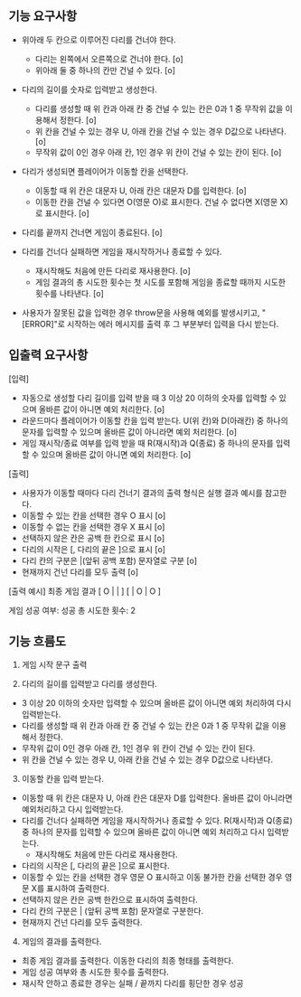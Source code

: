 ## 기능 요구사항

- 위아래 두 칸으로 이루어진 다리를 건너야 한다.

  - 다리는 왼쪽에서 오른쪽으로 건너야 한다. [o]
  - 위아래 둘 중 하나의 칸만 건널 수 있다. [o]

- 다리의 길이를 숫자로 입력받고 생성한다.

  - 다리를 생성할 때 위 칸과 아래 칸 중 건널 수 있는 칸은 0과 1 중 무작위 값을 이용해서 정한다. [o]
  - 위 칸을 건널 수 있는 경우 U, 아래 칸을 건널 수 있는 경우 D값으로 나타낸다. [o]
  - 무작위 값이 0인 경우 아래 칸, 1인 경우 위 칸이 건널 수 있는 칸이 된다. [o]

- 다리가 생성되면 플레이어가 이동할 칸을 선택한다.

  - 이동할 때 위 칸은 대문자 U, 아래 칸은 대문자 D를 입력한다. [o]
  - 이동한 칸을 건널 수 있다면 O(영문 O)로 표시한다. 건널 수 없다면 X(영문 X)로 표시한다. [o]

- 다리를 끝까지 건너면 게임이 종료된다. [o]

- 다리를 건너다 실패하면 게임을 재시작하거나 종료할 수 있다.

  - 재시작해도 처음에 만든 다리로 재사용한다. [o]
  - 게임 결과의 총 시도한 횟수는 첫 시도를 포함해 게임을 종료할 때까지 시도한 횟수를 나타낸다. [o]

- 사용자가 잘못된 값을 입력한 경우 throw문을 사용해 예외를 발생시키고, "[ERROR]"로 시작하는 에러 메시지를 출력 후 그 부분부터 입력을 다시 받는다.

## 입출력 요구사항

[입력]

- 자동으로 생성할 다리 길이를 입력 받을 때 3 이상 20 이하의 숫자를 입력할 수 있으며 올바른 값이 아니면 예외 처리한다. [o]
- 라운드마다 플레이어가 이동할 칸을 입력 받는다. U(위 칸)와 D(아래칸) 중 하나의 문자를 입력할 수 있으며 올바른 값이 아니라면 예외 처리한다. [o]
- 게임 재시작/종료 여부를 입력 받을 때 R(재시작)과 Q(종료) 중 하나의 문자를 입력할 수 있으며 올바른 값이 아니면 예외 처리한다. [o]

[출력]

- 사용자가 이동할 때마다 다리 건너기 결과의 출력 형식은 실행 결과 예시를 참고한다.
- 이동할 수 있는 칸을 선택한 경우 O 표시 [o]
- 이동할 수 없는 칸을 선택한 경우 X 표시 [o]
- 선택하지 않은 칸은 공백 한 칸으로 표시 [o]
- 다리의 시작은 [, 다리의 끝은 ]으로 표시 [o]
- 다리 칸의 구분은 |(앞뒤 공백 포함) 문자열로 구분 [o]
- 현재까지 건넌 다리를 모두 출력 [o]

[출력 예시]
최종 게임 결과
[ O | | ]
[ | O | O ]

게임 성공 여부: 성공
총 시도한 횟수: 2

## 기능 흐름도

1. 게임 시작 문구 출력

2. 다리의 길이를 입력받고 다리를 생성한다.

- 3 이상 20 이하의 숫자만 입력할 수 있으며 올바른 값이 아니면 예외 처리하여 다시 입력받는다.
- 다리를 생성할 때 위 칸과 아래 칸 중 건널 수 있는 칸은 0과 1 중 무작위 값을 이용해서 정한다.
- 무작위 값이 0인 경우 아래 칸, 1인 경우 위 칸이 건널 수 있는 칸이 된다.
- 위 칸을 건널 수 있는 경우 U, 아래 칸을 건널 수 있는 경우 D값으로 나타낸다.

3. 이동할 칸을 입력 받는다.

- 이동할 때 위 칸은 대문자 U, 아래 칸은 대문자 D를 입력한다. 올바른 값이 아니라면 예외처리하고 다시 입력받는다.
- 다리를 건너다 실패하면 게임을 재시작하거나 종료할 수 있다. R(재시작)과 Q(종료) 중 하나의 문자를 입력할 수 있으며 올바른 값이 아니면 예외 처리하고 다시 입력받는다.
  - 재시작해도 처음에 만든 다리로 재사용한다.
- 다리의 시작은 [, 다리의 끝은 ]으로 표시한다.
- 이동할 수 있는 칸을 선택한 경우 영문 O 표시하고 이동 불가한 칸을 선택한 경우 영문 X를 표시하여 출력한다.
- 선택하지 않은 칸은 공백 한칸으로 표시하여 출력한다.
- 다리 칸의 구분은 | (앞뒤 공백 포함) 문자열로 구분한다.
- 현재까지 건넌 다리를 모두 출력한다.

4. 게임의 결과를 출력한다.

- 최종 게임 결과를 출력한다. 이동한 다리의 최종 형태를 출력한다.
- 게임 성공 여부와 총 시도한 횟수를 출력한다.
- 재시작 안하고 종료한 경우는 실패 / 끝까지 다리를 횡단한 경우 성공
